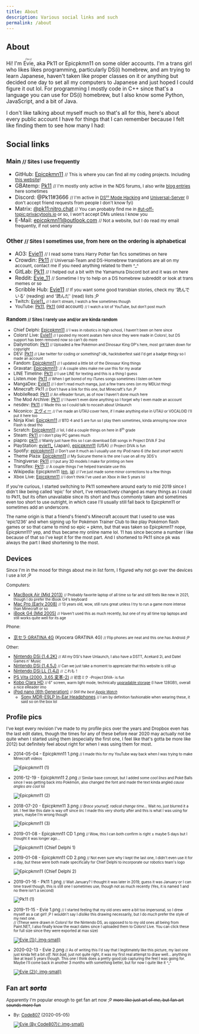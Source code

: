 ```yaml
---
title: About
description: Various social links and such
permalink: /about
---
```


## About
Hi! I'm <ruby>Evie<rp> (</rp><rt>/ˈɛv.i/</rt><rp>) </rp></ruby>, aka Pk11 or Epicpkmn11 on some older accounts. I'm a trans girl who likes likes programming, particularly DS(i) homebrew, and am trying to learn Japanese, haven't taken like proper classes on it or anything but decided one day to set all my computers to Japanese and just hoped I could figure it out lol. For programming I mostly code in C++ since that's a language you can use for DS(i) homebrew, but I also know some Python, JavaScript, and a bit of Java.

I don't like talking about myself much so that's all for this, here's about every public account I have for things that I can remember because I felt like finding them to see how many I had:

## Social links
### Main <small>// Sites I use frequently</small>
- GitHub: [Epicpkmn11](https://github.com/Epicpkmn11) <small>// This is where you can find all my coding projects. Including [this website](https://github.com/Epicpkmn11/pk11.us)!</small>
- GBAtemp: [Pk11](https://gbatemp.net/members/pk11.494739/) <small>// I'm mostly only active in the NDS forums, I also write [blog entries](https://gbatemp.net/blog/pk11.494739/) here sometimes</small>
- Discord: @Pk11#3666 <small>// I'm active in [DS⁽ⁱ⁾ Mode Hacking](https://discord.gg/yD3spjv) and [Universal-Server](https://discord.gg/KDJCfGF) (I don't accept friend requests from people I don't know fyi)</small>
- Matrix: [@pk11:nitro.chat](https://matrix.to/@pk11:nitro.chat) <small>// You can probably find me in [#ut-off-topic:privacytools.io](https://matrix.to/#ut-off-topic:privacytools.io) or so, I won't accept DMs unless I know you</small>
- E-Mail: [epicpkmn11@outlook.com](mailto:epicpkmn11@outlook.com) <small>// Not a website, but I do read my email frequently, if not send many</small>

### Other <small>// Sites I sometimes use, from here on the ordering is alphabetical</small>
- AO3: [Evie11](https://archiveofourown.org/users/Evie11) <small>// I read some trans Harry Potter fan fics sometimes on here</small>
- Crowdin: [Pk11](https://crowdin.com/profile/Pk11) <small>// Universal-Team and DS-Homebrew translations are all on my account, contact me if you need anything related to them ^_^</small>
- GitLab: [Pk11](https://gitlab.com/Epicpkmn11) <small>// I helped out a bit with the Yamamura Discord bot and it was on here</small>
- Reddit: [Evie_11](https://www.reddit.com/user/Evie_11/) <small>// Sometime I try to help on a DS homebrew subreddit or look at trans memes or so</small>
- Scribble Hub: [Evie11](https://www.scribblehub.com/profile/15062/evie11/) <small>// If you want some good transbian stories, check my '読んでいる' (reading) and '読んだ' (read) lists ;P
- Twitch: [Evie11\_](https://www.twitch.tv/Evie11_) <small>// I don't stream, I watch a few sometimes though</small>
- YouTube: [Pk11](https://www.youtube.com/channel/UCPiAz_lYN3LqjCWJ5M4Xt7A), [Pk11](https://www.youtube.com/channel/UCENcUX15ZTBn4Nlrm3fXsVQ) (old account) <small>// I watch a lot of YouTube, but don't post much</small>

### Random <small>// Sites I rarely use and/or are kinda random</small>
- Chief Delphi: [Epicpkmn11](https://www.chiefdelphi.com/u/epicpkmn11) <small>// I was in robotics in high school, I haven't been on here since</small>
- Colors! Live: [Evie11](https://www.colorslive.com/artist/Evie11) <small>// I posted my recent avatars here since they were made in Colors!, but DS support has been removed now so can't do more</small>
- Dailymotion: [Pk11](https://www.dailymotion.com/Epicpkmn11music) <small>// Uploaded a few Pokémon and Dinosaur King OP's here, most got taken down for copyright</small>
- DEV: [Pk11](https://dev.to/pk11) <small>// Like twitter for coding or something? idk, hacktoberfest said I'd get a badge thingy so I made an account</small>
- Fandom: [Epicpkmn11](https://dinosaurking.fandom.com/wiki/Message_Wall:Epicpkmn11) <small>// I updated a little bit of the Dinosaur King things</small>
- Gravatar: [Epicpkmn11](https://ja.gravatar.com/epicpkmn11): <small>// A couple sites make me use this for my avatar</small>
- LINE Timeline: [Pk11](https://timeline.line.me/user/_dVRz1-TMEIXMntRk6XV-g26IDbRae0bLZ3jpsqM) <small>// I use LINE for texting and this is a thing I guess</small>
- Listen.moe: [Pk11](https://listen.moe/u/pk11) <small>// When I get bored of my iTunes songs sometimes I listen on here</small>
- MangaDex: [Evie11](https://mangadex.org/user/471397/evie11) <small>// I don't read much manga, just a few trans ones (on my MDList thing)</small>
- Minecraft: Pk11 <small>// Don't have a link for this one, but Minecraft's fun ;P</small>
- MobileRead: [Pk11](https://www.mobileread.com/forums/member.php?u=314538) <small>// An eReader forum, as of now I haven't done much here</small>
- The Mod Archive: [Pk11](https://modarchive.org/member.php?92565) <small>// I haven't even done anything so I forget why I even made an account</small>
- nesdev: [Pk11](http://forums.nesdev.com/memberlist.php?mode=viewprofile&u=17669) <small>// Made this so I could talk to nocash about Unlaunch</small>
- Niconico: [エヴィー](https://www.nicovideo.jp/user/69199725) <small>// I've made an UTAU cover here, if I make anything else in UTAU or VOCALOID I'll put it here too</small>
- Ninja Kiwi: [Epicpkm11](https://ninjakiwi.com/profile/Epicpkmn11) <small>// BTD 4 and 5 are fun so I play them sometimes, kinda annoying now since Flash is dead tho</small>
- Scratch: [Epicpkmn11](https://scratch.mit.edu/users/Epicpkmn11/) <small>// lol, I did a couple things on here in 8<sup>th</sup> grade</small>
- Steam: [Pk11](https://steamcommunity.com/id/epicpkmn11/) <small>// I don't play PC games much</small>
- piapro: [pk11](https://piapro.jp/pk11) <small>// Mainly just have this so I can download Edit songs in Project DIVA F 2nd</small>
- PlayStation: [evie11\_](https://my.playstation.com/profile/evie11_) (Japan), [epicpkmn11](https://my.playstation.com/profile/epicpkmn11) (USA) <small>// Project DIVA is fun</small>
- Spotify: [epicpkmn11](https://open.spotify.com/user/epicpkmn11) <small>// Don't use it much as I usually use my iPod nano 6 (*the best smart watch*)</small>
- Theme Plaza: [Epicpkmn11](https://themeplaza.eu/profile/Epicpkmn11) <small>// My Suicune theme is the one I use on all my 3DS's</small>
- Thingiverse: [Pk11](https://www.thingiverse.com/Pk11) <small>// I put any 3D models I make for printing on here</small>
- Transifex: [Pk11](https://www.transifex.com/user/profile/Pk11/): <small>// A couple things I've helped translate use this</small>
- Wikipedia: Epicpkmn11 ([en](https://en.wikipedia.org/wiki/User:Epicpkmn11), [ja](https://ja.wikipedia.org/wiki/User:Epicpkmn11)) <small>// I've just made some minor corrections to a few things</small>
- Xbox Live: [Epicpkmn11](https://account.xbox.com/ja-jp/profile?gamertag=Epicpkmn11) <small>// I don't think I've used an Xbox in like 5 years lol</small>

If you're curious, I started switching to Pk11 somewhere around early to mid 2019 since I didn't like being called 'epic' for short, I've retroactively changed as many things as I could to Pk11, but its often unavailable since its short and thus commonly taken and sometimes even too short to use outright, in which case I'll usually still fall back to Epicpkmn11 or sometimes add an underscore.

The name origin is that a friend's friend's Minecraft account that I used to use was 'epic1236' and when signing up for Pokémon Trainer Club to like play Pokémon flash games or so that came to mind so epic + pkmn, but that was taken so Epicpkmn1? nope, Epicpkmn11? yep, and thus became my online name lol. 11 has since become a number I like because of that so I've kept it for the most part. And I shortened to Pk11 since pk was always the part I liked shortening to the most.

## Devices
Since I'm in the mood for things about me in list form, I figured why not go over the devices I use a lot ;P

Computers:
- [MacBook Air (Mid 2013)](https://web.archive.org/web/20130730215607/http://www.apple.com/macbook-air/) <small>// Probably favorite laptop of all time so far and still feels like new in 2021, though I do prefer the iBook G4's keyboard</small>
- [Mac Pro (Early 2008)](https://web.archive.org/web/20080327043036/http://www.apple.com/macpro/) <small>// 13 years old, wow, still runs great unless I try to run a game more intense than Minecraft or so</small>
- [iBook G4 (Mid 2005)](https://web.archive.org/web/20051230010437/http://www.apple.com/ibook/) <small>// Haven't used this as much recently, but one of my all time top laptops and still works quite well for its age</small>

Phone:
- [京セラ GRATINA 4G](https://www.kyocera.co.jp/prdct/telecom/consumer/lineup/kyf31-kyf34/) (Kyocera GRATINA 4G) <small>// Flip phones are neat and this one has Android ;P</small>

Other:
- [Nintendo DSi (1.4.2K)](http://web.archive.org/web/20200221213036/http://www.nintendo.co.kr/DSi/intro/DSi_intro1.php) <small>// All my DSi's have Unlaunch, I also have a DSTT, Acekard 2i, and Datel Games n' Music</small>
- [Nintendo DSi (1.4.5J)](https://www.nintendo.co.jp/ds/series/dsi/) <small>// Can we just take a moment to appreciate that this website is still up</small>
- [Nintendo DSi LL (1.4J)](https://www.nintendo.co.jp/ds/dsiLL/) <small title="This too!">// これも！</small>
- [PS Vita (2000, 3.65 変革-2)](https://www.jp.playstation.com/psvita/) <small>// <span title="Hatsune Miku: Project DIVA">初音ミク -Project DIVA-</span> is fun</small>
- [Kobo Clara HD](https://us.kobobooks.com/products/kobo-clara-hd) <small>// 6" screen, warm light mode, technically [upgradable storage](https://yingtongli.me/blog/2018/07/29/kobo-sd.html) (I have 128GB!), overall a nice eReader imo</small>
- [iPod nano (6th Generation)](https://web.archive.org/web/20101201062834/http://www.apple.com/ipodnano/) <small>// *Still the best [Apple Watch](https://www.thingiverse.com/thing:4665789)*</small>
  - [Sony MDR-E9LP In-Ear Headphones](https://www.sony.com/electronics/in-ear-headphones/mdr-e9lp) <small>// I am by definition fashionable when wearing these, it said so on the box lol</small>

## Profile pics
I've kept every revision I've made to my profile pics over the years and Dropbox even has the last edit dates, though the times for any of these before near 2020 may actually not be quite when I started using them (especially the first one, I feel like that's gotta be more like 2012) but definitely feel about right for when I was using them for most.

- 2014-05-04 - Epicpkmn11 1.png <small>// I made this for my YouTube way back when I was trying to make Minecraft videos</small>

  ![Epicpkmn11 (1)](/assets/images/pfp/epicpkmn11-1.png)

- 2016-12-19 - Epicpkmn11 2.png <small>// Similar base concept, but I added some *cool lines* and Poké Balls since I was getting back into Pokémon, also changed the font and made the text kinda angled *cause angles are cool* lol</small>

  ![Epicpkmn11 (2)](/assets/images/pfp/epicpkmn11-2.png)

- 2018-07-20 - Epicpkmn11 3.png <small>// *Brace yourself, radical change time*... Wait no, just blurred it a bit. I feel like this date is way off since iirc I made this very shortly after and this is what I was using for years, maybe I'm wrong though</small>

  ![Epicpkmn11 (3)](/assets/images/pfp/epicpkmn11-3.png)

- 2019-01-08 - Epicpkmn11 CD 1.png <small>// Wow, this I can both confirm is right ± maybe 5 days but I thought it was longer ago...</small>

  ![Epicpkmn11 (Chief Delphi 1)](/assets/images/pfp/epicpkmn11-cd-1.png)

- 2019-01-08 - Epicpkmn11 CD 2.png <small>// Not even sure why I kept the last one, I didn't even use it for a day, but these were both made specifically for Chief Delphi to incorporate our robotics team's logo</small>

  ![Epicpkmn11 (Chief Delphi 2)](/assets/images/pfp/epicpkmn11-cd-2.png)

- 2019-01-16 - Pk11 1.png <small>// Wait January? I thought it was later in 2019, guess it was January or I can time travel though, this is still one I sometimes use, though not as much recently (Yes, it is named 1 and no there isn't a second)</small>

  ![Pk11 (1)](/assets/images/pfp/pk11-1.png)

- 2019-11-15 - Evie 1.png <small>// I started feeling that my old ones were a bit too impersonal, so I drew myself as a cat girl! ;P I wouldn't say I *dislike* this drawing necessarily, but I do *much* prefer the style of my next one.</small>
  <br><small>// (These were drawn in Colors! for the Nintendo DS, as opposed to to my old ones all being from Paint.NET, I also finally know the exact dates since I uploaded them to Colors! Live. You can click these for full size since they were exported at max size)</small>

  [![Evie (1)](/assets/images/pfp/evie-1.png){:.img-small}](/assets/images/pfp/evie-1.png)

- 2020-02-13 - Evie 2.png <small>// As of writing this I'd say that I legitimately like this picture, my last one just kinda felt a bit *off*. Not *bad*, just not quite right, it was my first real attempt to draw well... anything in like at least 5 years though. This one I think does a pretty good job capturing the feel I was going for. Maybe I'll come back in another 3 months with something better, but for now I quite like it ^_^</small>

  [![Evie (2)](/assets/images/pfp/evie-2.png){:.img-small}](/assets/images/pfp/evie-2.png)

## Fan art ~~*sorta*~~
Apparently I'm popular enough to get fan art now ;P ~~more like just art of me, but fan art sounds more fun~~

- By: [Code807](https://twitter.com/code_807) (2020-05-05)

  [![Evie (By Code807)](/assets/images/art/evie-code807.png){:.img-small}](/assets/images/art/evie-code807.png)
